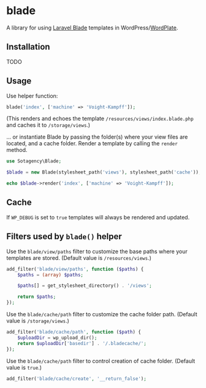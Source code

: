 # blade

A library for using [Laravel Blade](https://laravel.com/docs/5.7/blade) templates in WordPress/[WordPlate](https://wordplate.github.io/).

## Installation

TODO

## Usage

Use helper function:

```php
blade('index', ['machine' => 'Voight-Kampff']);
```

(This renders and echoes the template `/resources/views/index.blade.php` and caches it to `/storage/views`.)

... or instantiate Blade by passing the folder(s) where your view files are located, and a cache folder. Render a template by calling the `render` method.

```php
use Sotagency\Blade;

$blade = new Blade(stylesheet_path('views'), stylesheet_path('cache'));

echo $blade->render('index', ['machine' => 'Voight-Kampff']);
```

## Cache

If `WP_DEBUG` is set to `true` templates will always be rendered and updated.

## Filters used by `blade()` helper

Use the `blade/view/paths` filter to customize the base paths where your templates are stored. (Default value is `/resources/views`.)

```php
add_filter('blade/view/paths', function ($paths) {
    $paths = (array) $paths;

    $paths[] = get_stylesheet_directory() . '/views';

    return $paths;
});
```

Use the `blade/cache/path` filter to customize the cache folder path. (Default value is `/storage/views`.)

```php
add_filter('blade/cache/path', function ($path) {
    $uploadDir = wp_upload_dir();
    return $uploadDir['basedir'] . '/.bladecache/';
});
```

Use the `blade/cache/path` filter to control creation of cache folder. (Default value is `true`.)

```php
add_filter('blade/cache/create', '__return_false');
```
